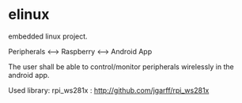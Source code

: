 elinux
======

embedded linux project.

Peripherals  <-->  Raspberry  <-->  Android App

The user shall be able to control/monitor peripherals wirelessly in the android app.

Used library:
 rpi_ws281x :  http://github.com/jgarff/rpi_ws281x

